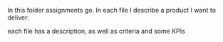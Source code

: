 In this folder assignments go. In each file I describe a product I want to deliver:

each file has a description, as well as criteria and some KPIs